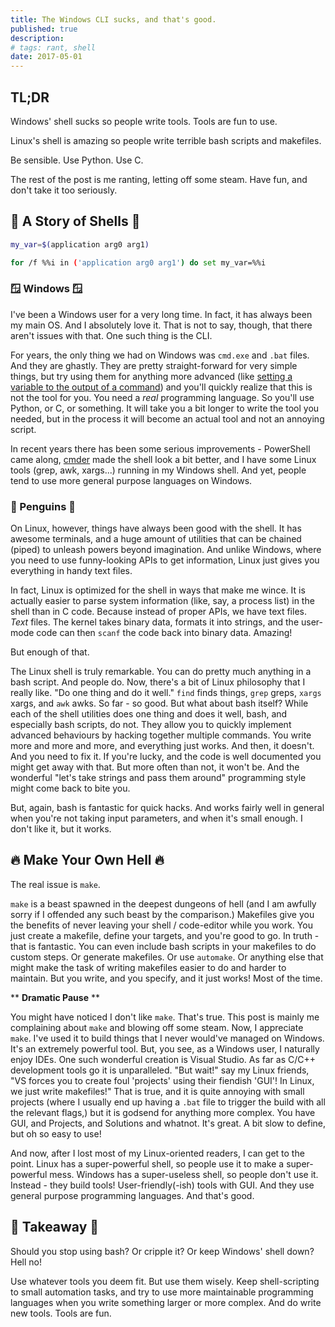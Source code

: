 ```yaml
---
title: The Windows CLI sucks, and that's good.
published: true
description: 
# tags: rant, shell
date: 2017-05-01
---
```


## TL;DR

Windows' shell sucks so people write tools. Tools are fun to use.

Linux's shell is amazing so people write terrible bash scripts and makefiles.

Be sensible. Use Python. Use C.

The rest of the post is me ranting, letting off some steam. Have fun, and don't take it too seriously.


## :turtle: A Story of Shells :turtle:

```bash
my_var=$(application arg0 arg1)

for /f %%i in ('application arg0 arg1') do set my_var=%%i
```
### :window: Windows :window:

I've been a Windows user for a very long time. In fact, it has always been my main OS. And I absolutely love it. That is not to say, though, that there aren't issues with that. One such thing is the CLI.

For years, the only thing we had on Windows was `cmd.exe` and `.bat` files. And they are ghastly. They are pretty straight-forward for very simple things, but try using them for anything more advanced (like [setting a variable to the output of a command](http://stackoverflow.com/questions/2323292/windows-batch-assign-output-of-a-program-to-a-variable)) and you'll quickly realize that this is not the tool for you. You need a *real* programming language. So you'll use Python, or C, or something.
It will take you a bit longer to write the tool you needed, but in the process it will become an actual tool and not an annoying script.

In recent years there has been some serious improvements - PowerShell came along, [cmder](http://cmder.net/) made the shell look a bit better, and I have some Linux tools (grep, awk, xargs...) running in my Windows shell. And yet, people tend to use more general purpose languages on Windows.


### :penguin: Penguins :penguin:

On Linux, however, things have always been good with the shell. It has awesome terminals, and a huge amount of utilities that can be chained (piped) to unleash powers beyond imagination. And unlike Windows, where you need to use funny-looking APIs to get information, Linux just gives you everything in handy text files.

In fact, Linux is optimized for the shell in ways that make me wince. It is actually easier to parse system information (like, say, a process list) in the shell than in C code. Because instead of proper APIs, we have text files. *Text* files. The kernel takes binary data, formats it into strings, and the user-mode code can then `scanf` the code back into binary data. Amazing!

But enough of that.

The Linux shell is truly remarkable. You can do pretty much anything in a bash script. And people do.
Now, there's a bit of Linux philosophy that I really like. "Do one thing and do it well." `find` finds things, `grep` greps, `xargs` xargs, and `awk` awks. So far - so good. But what about bash itself?
While each of the shell utilities does one thing and does it well, bash, and especially bash scripts, do not. They allow you to quickly implement advanced behaviours by hacking together multiple commands. You write more and more and more, and everything just works. And then, it doesn't. And you need to fix it. If you're lucky, and the code is well documented you might get away with that. But more often than not, it won't be. And the wonderful "let's take strings and pass them around" programming style might come back to bite you.

But, again, bash is fantastic for quick hacks. And works fairly well in general when you're not taking input parameters, and when it's small enough. I don't like it, but it works.

## :fire: Make Your Own Hell :fire:

The real issue is `make`.

`make` is a beast spawned in the deepest dungeons of hell (and I am awfully sorry if I offended any such beast by the comparison.)
Makefiles give you the benefits of never leaving your shell / code-editor while you work. You just create a makefile, define your targets, and you're good to go. In truth - that is fantastic. You can even include bash scripts in your makefiles to do custom steps. Or generate makefiles. Or use `automake`. Or anything else that might make the task of writing makefiles easier to do and harder to maintain. But you write, and you specify, and it just works! Most of the time.

** **Dramatic Pause** **

You might have noticed I don't like `make`. That's true. This post is mainly me complaining about `make` and blowing off some steam. Now, I appreciate `make`. I've used it to build things that I never would've managed on Windows. It's an extremely powerful tool. But, you see, as a Windows user, I naturally enjoy IDEs. One such wonderful creation is Visual Studio. As far as C/C++ development tools go it is unparalleled. "But wait!" say my Linux friends, "VS forces you to create foul 'projects' using their fiendish 'GUI'! In Linux, we just write makefiles!"
That is true, and it is quite annoying with small projects (where I usually end up having a `.bat` file to trigger the build with all the relevant flags,) but it is godsend for anything more complex. You have GUI, and Projects, and Solutions and whatnot. It's great. A bit slow to define, but oh so easy to use!

And now, after I lost most of my Linux-oriented readers, I can get to the point. Linux has a super-powerful shell, so people use it to make a super-powerful mess. Windows has a super-useless shell, so people don't use it. Instead - they build tools! User-friendly(-ish) tools with GUI. And they use general purpose programming languages. And that's good.


## :pizza: Takeaway :pizza:
Should you stop using bash? Or cripple it? Or keep Windows' shell down? Hell no!

Use whatever tools you deem fit. But use them wisely. Keep shell-scripting to small automation tasks, and try to use more maintainable programming languages when you write something larger or more complex. And do write new tools. Tools are fun.